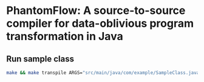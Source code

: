 # PhantomFlow: A source-to-source compiler for data-oblivious program transformation in Java

## Run sample class

```bash
make && make transpile ARGS="src/main/java/com/example/SampleClass.java SampleClassTransformed"
```
